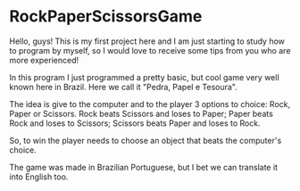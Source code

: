 # RockPaperScissorsGame
Hello, guys! This is my first project here and I am just starting to study how to program by myself, so I would love to receive some tips from you who are more experienced! 

In this program I just programmed a pretty basic, but cool game very well known here in Brazil. Here we call it "Pedra, Papel e Tesoura".

The idea is give to the computer and to the player 3 options to choice: Rock, Paper or Scissors.
Rock beats Scissors and loses to Paper;
Paper beats Rock and loses to Scissors;
Scissors beats Paper and loses to Rock.

So, to win the player needs to choose an object that beats the computer's choice.

The game was made in Brazilian Portuguese, but I bet we can translate it into English too.
